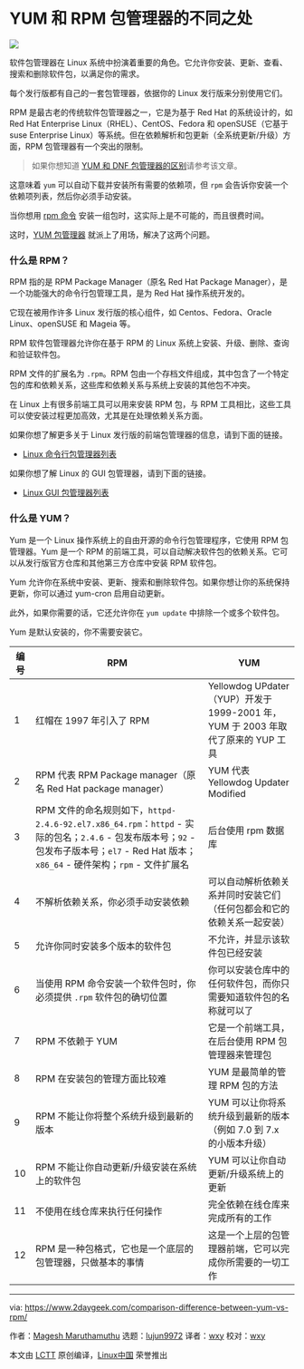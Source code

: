 [#]: collector: (lujun9972)
[#]: translator: (wxy)
[#]: reviewer: (wxy)
[#]: publisher: ( )
[#]: url: ( )
[#]: subject: (Difference Between YUM and RPM Package Manager)
[#]: via: (https://www.2daygeek.com/comparison-difference-between-yum-vs-rpm/)
[#]: author: (Magesh Maruthamuthu https://www.2daygeek.com/author/magesh/)

YUM 和 RPM 包管理器的不同之处
======

![](https://img.linux.net.cn/data/attachment/album/202004/30/215525o4e88nen85d8dzd7.jpg)

软件包管理器在 Linux 系统中扮演着重要的角色。它允许你安装、更新、查看、搜索和删除软件包，以满足你的需求。

每个发行版都有自己的一套包管理器，依据你的 Linux 发行版来分别使用它们。

RPM 是最古老的传统软件包管理器之一，它是为基于 Red Hat 的系统设计的，如 Red Hat Enterprise Linux（RHEL）、CentOS、Fedora 和 openSUSE（它基于 suse Enterprise Linux）等系统。但在依赖解析和包更新（全系统更新/升级）方面，RPM 包管理器有一个突出的限制。

> 如果你想知道 [YUM 和 DNF 包管理器的区别][1]请参考该文章。

这意味着 `yum` 可以自动下载并安装所有需要的依赖项，但 `rpm` 会告诉你安装一个依赖项列表，然后你必须手动安装。

当你想用 [rpm 命令][2] 安装一组包时，这实际上是不可能的，而且很费时间。

这时，[YUM 包管理器][3] 就派上了用场，解决了这两个问题。

### 什么是 RPM？

RPM 指的是 RPM Package Manager（原名 Red Hat Package Manager），是一个功能强大的命令行包管理工具，是为 Red Hat 操作系统开发的。

它现在被用作许多 Linux 发行版的核心组件，如 Centos、Fedora、Oracle Linux、openSUSE 和 Mageia 等。

RPM 软件包管理器允许你在基于 RPM 的 Linux 系统上安装、升级、删除、查询和验证软件包。

RPM 文件的扩展名为 `.rpm`。RPM 包由一个存档文件组成，其中包含了一个特定包的库和依赖关系，这些库和依赖关系与系统上安装的其他包不冲突。

在 Linux 上有很多前端工具可以用来安装 RPM 包，与 RPM 工具相比，这些工具可以使安装过程更加高效，尤其是在处理依赖关系方面。

如果你想了解更多关于 Linux 发行版的前端包管理器的信息，请到下面的链接。

* [Linux 命令行包管理器列表][4]

如果你想了解 Linux 的 GUI 包管理器，请到下面的链接。

* [Linux GUI 包管理器列表][5]

### 什么是 YUM？

Yum 是一个 Linux 操作系统上的自由开源的命令行包管理程序，它使用 RPM 包管理器。Yum 是一个 RPM 的前端工具，可以自动解决软件包的依赖关系。它可以从发行版官方仓库和其他第三方仓库中安装 RPM 软件包。

Yum 允许你在系统中安装、更新、搜索和删除软件包。如果你想让你的系统保持更新，你可以通过 yum-cron 启用自动更新。

此外，如果你需要的话，它还允许你在 `yum update` 中排除一个或多个软件包。

Yum 是默认安装的，你不需要安装它。

编号 | RPM | YUM
--- | --- | ---
1 | 红帽在 1997 年引入了 RPM | Yellowdog UPdater（YUP）开发于 1999-2001 年，YUM 于 2003 年取代了原来的 YUP 工具
2 | RPM 代表 RPM Package manager（原名 Red Hat package manager） | YUM 代表 Yellowdog Updater Modified
3 | RPM 文件的命名规则如下，`httpd-2.4.6-92.el7.x86_64.rpm`：`httpd` - 实际的包名；`2.4.6` - 包发布版本号；`92` - 包发布子版本号；`el7` - Red Hat 版本；`x86_64` - 硬件架构；`rpm` - 文件扩展名 | 后台使用 rpm 数据库
4 | 不解析依赖关系，你必须手动安装依赖 | 可以自动解析依赖关系并同时安装它们（任何包都会和它的依赖关系一起安装）
5 | 允许你同时安装多个版本的软件包 | 不允许，并显示该软件包已经安装
6 | 当使用 RPM 命令安装一个软件包时，你必须提供 `.rpm` 软件包的确切位置 | 你可以安装仓库中的任何软件包，而你只需要知道软件包的名称就可以了
7 | RPM 不依赖于 YUM | 它是一个前端工具，在后台使用 RPM 包管理器来管理包
8 | RPM 在安装包的管理方面比较难 | YUM 是最简单的管理 RPM 包的方法
9 | RPM 不能让你将整个系统升级到最新的版本 | YUM 可以让你将系统升级到最新的版本（例如 7.0 到 7.x 的小版本升级）
10 | RPM 不能让你自动更新/升级安装在系统上的软件包 | YUM 可以让你自动更新/升级系统上的更新
11 | 不使用在线仓库来执行任何操作 | 完全依赖在线仓库来完成所有的工作
12 | RPM 是一种包格式，它也是一个底层的包管理器，只做基本的事情 | 这是一个上层的包管理器前端，它可以完成你所需要的一切工作

--------------------------------------------------------------------------------

via: https://www.2daygeek.com/comparison-difference-between-yum-vs-rpm/

作者：[Magesh Maruthamuthu][a]
选题：[lujun9972][b]
译者：[wxy](https://github.com/wxy)
校对：[wxy](https://github.com/wxy)

本文由 [LCTT](https://github.com/LCTT/TranslateProject) 原创编译，[Linux中国](https://linux.cn/) 荣誉推出

[a]: https://www.2daygeek.com/author/magesh/
[b]: https://github.com/lujun9972
[1]: https://linux.cn/article-12161-1.html
[2]: https://www.2daygeek.com/linux-rpm-command-examples-manage-packages-fedora-centos-rhel-systems/
[3]: https://www.2daygeek.com/linux-yum-command-examples-manage-packages-rhel-centos-systems/
[4]: https://www.2daygeek.com/list-of-command-line-package-manager-for-linux/
[5]: https://www.2daygeek.com/list-of-graphical-frontend-tool-for-linux-package-manager/
